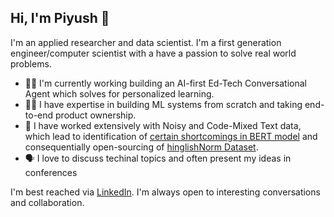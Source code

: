 ## Hi, I'm Piyush 👋
<!--
**piyushmakhija5/piyushmakhija** is a ✨ _special_ ✨ repository because its `README.md` (this file) appears on your GitHub profile.
-->

I'm an applied researcher and data scientist. I'm a first generation engineer/computer scientist with a have a passion to solve real world problems.

- 👨‍🏫 I'm currently working building an AI-first Ed-Tech Conversational Agent which solves for personalized learning.
- 👨‍💻 I have expertise in building ML systems from scratch and taking end-to-end product ownership.
- 🔬 I have worked extensively with Noisy and Code-Mixed Text data, which lead to identification of [certain shortcomings in BERT model](https://arxiv.org/abs/2003.12932) and consequentially open-sourcing of [hinglishNorm Dataset](https://github.com/piyushmakhija5/hinglishNorm).
- 🗣️ I love to discuss techinal topics and often present my ideas in conferences

I'm best reached via [LinkedIn](https://www.linkedin.com/in/piyushmakhija/). I'm always open to interesting conversations and collaboration.
